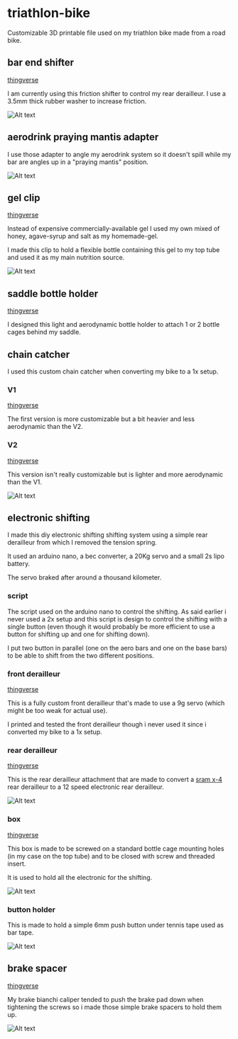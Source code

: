 # triathlon-bike
Customizable 3D printable file used on my triathlon bike made from a road bike.

## bar end shifter

[thingverse](https://www.thingiverse.com/thing:4462070)

I am currently using this friction shifter to control my rear derailleur. I use a 3.5mm thick rubber washer to increase friction.

![Alt text](./.images/shifter.jpg?raw=true "bar end shifter")

## aerodrink praying mantis adapter

I use those adapter to angle my aerodrink system so it doesn't spill while my bar are angles up in a "praying mantis" position. 

![Alt text](./.images/aerodrink.jpg?raw=true "bar end shifter")

## gel clip

[thingverse](https://www.thingiverse.com/thing:4445370)

Instead of expensive commercially-available gel I used my own mixed of honey, agave-syrup and salt as my homemade-gel.

I made this clip to hold a flexible bottle containing this gel to my top tube and used it as my main nutrition source.

![Alt text](./.images/clip.jpg?raw=true "gel clip")

## saddle bottle holder

[thingverse](https://www.thingiverse.com/thing:4445349)

I designed this light and aerodynamic bottle holder to attach 1 or 2 bottle cages behind my saddle.

## chain catcher

I used this custom chain catcher when converting my bike to a 1x setup.

### V1

[thingverse](https://www.thingiverse.com/thing:4445369)

The first version is more customizable but a bit heavier and less aerodynamic than the V2.

### V2

[thingverse](https://www.thingiverse.com/thing:4445368)

This version isn't really customizable but is lighter and more aerodynamic than the V1.

![Alt text](./.images/chain_catcher_v2.jpg?raw=true "chain catcher v2")

## electronic shifting

I made this diy electronic shifting shifting system using a simple rear derailleur from which I removed the tension spring.

It used an arduino nano, a bec converter, a 20Kg servo and a small 2s lipo battery.

The servo braked after around a thousand kilometer.

### script

The script used on the arduino nano to control the shifting. As said earlier i never used a 2x setup and this script is design to control the shifting with a single button (even though it would probably be more efficient to use a button for shifting up and one for shifting down).

I put two button in parallel  (one on the aero bars and one on the base bars) to be able to shift from the two different positions.

### front derailleur

[thingverse](https://www.thingiverse.com/thing:4445362)

This is a fully custom front derailleur that's made to use a 9g servo (which might be too weak for actual use).

I printed and tested the front derailleur though i never used it since i converted my bike to a 1x setup.

### rear derailleur

[thingverse](https://www.thingiverse.com/thing:4445350)

This is the rear derailleur attachment that are made to convert a [sram x-4](https://www.sram.com/en/sram/models/rd-x4-a1) rear derailleur to a 12 speed electronic rear derailleur.

![Alt text](./.images/rear_derailleur.jpg?raw=true "rear derailleur")

### box

[thingverse](https://www.thingiverse.com/thing:4445356)

This box is made to be screwed on a standard bottle cage mounting holes (in my case on the top tube) and to be closed with screw and threaded insert.

It is used to hold all the electronic for the shifting.

![Alt text](./.images/box.jpg?raw=true "box")

### button holder

This is made to hold a simple 6mm push button under tennis tape used as bar tape.

![Alt text](./.images/button.jpg?raw=true "button")

## brake spacer

[thingverse](https://www.thingiverse.com/thing:4445364)

My brake bianchi caliper tended to push the brake pad down when tightening the screws so i made those simple brake spacers to hold them up.

![Alt text](./.images/brake_spacers.jpg?raw=true "brake spacers")
